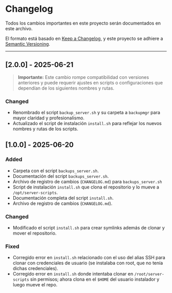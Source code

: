 # Changelog

Todos los cambios importantes en este proyecto serán documentados en este archivo.

El formato está basado en [Keep a Changelog](https://keepachangelog.com/en/1.1.0/),
y este proyecto se adhiere a [Semantic Versioning](https://semver.org/spec/v2.0.0.html).

---

## [2.0.0] - 2025-06-21

> **Importante:** Este cambio rompe compatibilidad con versiones anteriores y puede requerir ajustes en scripts o configuraciones que dependían de los siguientes nombres y rutas.

### Changed
- Renombrado el script `backup_server.sh` y su carpeta a `backupmgr` para mayor claridad y profesionalismo.
- Actualizado el script de instalación `install.sh` para reflejar los nuevos nombres y rutas de los scripts.

## [1.0.0] - 2025-06-20

### Added
- Carpeta con el script `backups_server.sh`.
- Documentación del script `backups_server.sh`.
- Archivo de registro de cambios (`CHANGELOG.md`) para `backups_server.sh`
- Script de instalación `install.sh` que clona el repositorio y lo mueve a `/opt/server-scripts`.
- Documentación completa del script `install.sh`.
- Archivo de registro de cambios (`CHANGELOG.md`).

### Changed
- Modificado el script `install.sh` para crear symlinks además de clonar y mover el repositorio.

### Fixed
- Corregido error en `install.sh` relacionado con el uso del alias SSH para clonar con credenciales de usuario (se instalaba con root, que no tenía dichas credenciales).
- Corregido error en `install.sh` donde intentaba clonar en `/root/server-scripts` sin permisos; ahora clona en el `$HOME` del usuario instalador y luego mueve el repo.
